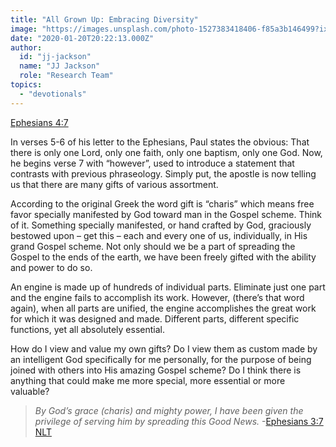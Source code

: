 ```yaml
---
title: "All Grown Up: Embracing Diversity"
image: "https://images.unsplash.com/photo-1527383418406-f85a3b146499?ixlib=rb-1.2.1&q=85&fm=jpg&crop=entropy&cs=srgb&ixid=eyJhcHBfaWQiOjk2NjF9"
date: "2020-01-20T20:22:13.000Z"
author:
  id: "jj-jackson"
  name: "JJ Jackson"
  role: "Research Team"
topics:
  - "devotionals"
---
```

[Ephesians 4:7][1]

In verses 5-6 of his letter to the Ephesians, Paul states the obvious: That there is only one Lord, only one faith, only one baptism, only one God.  Now, he begins verse 7 with “however”, used to introduce a statement that contrasts with previous phraseology.  Simply put, the apostle is now telling us that there are many gifts of various assortment.

According to the original Greek the word gift is “charis” which means free favor specially manifested by God toward man in the Gospel scheme.  Think of it.  Something specially manifested, or hand crafted by God, graciously bestowed upon – get this – each and every one of us, individually, in His grand Gospel scheme.  Not only should we be a part of spreading the Gospel to the ends of the earth, we have been freely gifted with the ability and power to do so.

An engine is made up of hundreds of individual parts. Eliminate just one part and the engine fails to accomplish its work.  However, (there’s that word again), when all parts are unified, the engine accomplishes the great work for which it was designed and made. Different parts, different specific functions, yet all absolutely essential.

How do I view and value my own gifts?  Do I view them as custom made by an intelligent God specifically for me personally, for the purpose of being joined with others into His amazing Gospel scheme?  Do I think there is anything that could make me more special, more essential or more valuable?

> _By God’s grace (charis) and mighty power, I have been given the privilege of serving him by spreading this Good News._ -[Ephesians 3:7 NLT][2]

[1]: https://www.bible.com/116/eph.4.nlt
[2]: https://www.bible.com/116/eph.3.7.nlt
